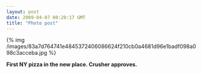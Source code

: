 ```yaml
---
layout: post
date: 2009-04-07 00:20:17 GMT
title: "Photo post"
---
```

{% img /images/83a7d764741e4845372406086624f210cb0a4681d96e1badf098a098c3acceba.jpg %}

<b>First NY pizza in the new place. Crusher approves.</b>